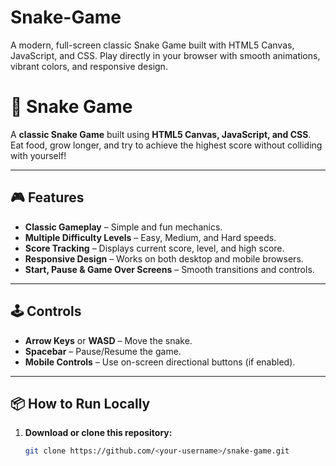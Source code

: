 # Snake-Game
A modern, full-screen classic Snake Game built with HTML5 Canvas, JavaScript, and CSS. Play directly in your browser with smooth animations, vibrant colors, and responsive design.
# 🐍 Snake Game

A **classic Snake Game** built using **HTML5 Canvas, JavaScript, and CSS**. Eat food, grow longer, and try to achieve the highest score without colliding with yourself!

---

## **🎮 Features**
- **Classic Gameplay** – Simple and fun mechanics.
- **Multiple Difficulty Levels** – Easy, Medium, and Hard speeds.
- **Score Tracking** – Displays current score, level, and high score.
- **Responsive Design** – Works on both desktop and mobile browsers.
- **Start, Pause & Game Over Screens** – Smooth transitions and controls.

---

## **🕹 Controls**
- **Arrow Keys** or **WASD** – Move the snake.
- **Spacebar** – Pause/Resume the game.
- **Mobile Controls** – Use on-screen directional buttons (if enabled).

---

## **📦 How to Run Locally**
1. **Download or clone this repository:**
   ```bash
   git clone https://github.com/<your-username>/snake-game.git
